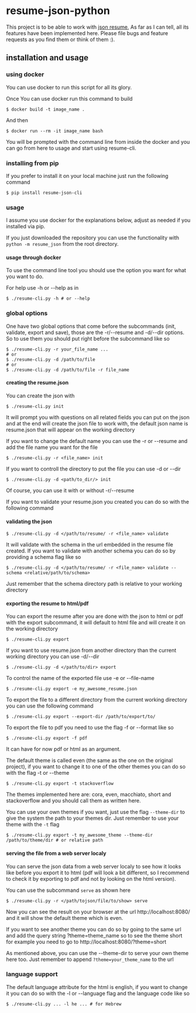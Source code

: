 # resume-json-python
This project is to be able to work with [json resume](https://jsonresume.org/),
As far as I can tell, all its features have been implemented here.
Please file bugs and feature requests as you find them or think of them :).

## installation and usage

### using docker
You can use docker to run this script for all its glory.

Once You can use docker run this command to build

    $ docker build -t image_name .
And then

    $ docker run --rm -it image_name bash
You will be prompted with the command line from inside the docker and you can go from
here to usage and start using resume-cli.

### installing from pip
If you prefer to install it on your local machine just run the following command

    $ pip install resume-json-cli
### usage
I assume you use docker for the explanations below, adjust as needed if you
installed via pip.

If you just downloaded the repository you can use the functionality with
`python -m resume_json` from the root directory.

#### usage through docker
To use the command line tool you should use the option you want for
what you want to do.

For help use -h or --help as in

    $ ./resume-cli.py -h # or --help

### global options
One have two global options that come before the subcommands (init, validate, export
and save), those are the -r/--resume and -d/--dir options. So to use them you should
put right before the subcommand like so

    $ ./resume-cli.py -r your_file_name ...
    # or
    $ ./resume-cli.py -d /path/to/file
    # or
    $ ./resume-cli.py -d /path/to/file -r file_name

#### creating the resume.json
You can create the json with

    $ ./resume-cli.py init
It will prompt you with questions on all related fields you can put on the json
and at the end will create the json file to work with, the default json name is
resume.json that will appear on the working directory

If you want to change the default name you can use the -r or --resume and add the
file name you want for the file

    $ ./resume-cli.py -r <file_name> init

If you want to controll the directory to put the file you can use -d or --dir

    $ ./resume-cli.py -d <path/to_dir/> init
Of course, you can use it with or without -r/--resume

If you want to validate your resume.json you created you can do so with the
following command

#### validating the json
    $ ./resume-cli.py -d </path/to/resume/ -r <file_name> validate
It will validate with the schema in the url embedded in the resume file created.
If you want to validate with another schema you can do so by providing a schema flag
like so

    $ ./resume-cli.py -d </path/to/resume/ -r <file_name> validate --schema <relative/path/to/schema>
Just remember that the schema directory path is relative to your working directory

#### exporting the resume to html/pdf
You can export the resume after you are done with the json to html or pdf with the
export subcommand, it will default to html file and will create it on the working
directory

    $ ./resume-cli.py export
If you want to use resume.json from another directory than the current working directory
you can use -d/--dir

    $ ./resume-cli.py -d </path/to/dir> export
To control the name of the exported file use -e or --file-name

    $ ./resume-cli.py export -e my_awesome_resume.json
To export the file to a different directory from the current working directory you can
use the following command

    $ ./resume-cli.py export --export-dir /path/to/export/to/
To export the file to pdf you need to use the flag -f or --format like so

    $ ./resume-cli.py export -f pdf
It can have for now pdf or html as an argument.

The default theme is called even (the same as the one on the original project), if
you want to change it to one of the other themes you can do so with the flag -t or
--theme

    $ ./resume-cli.py export -t stackoverflow
The themes implemented here are: cora, even, macchiato, short and stackoverflow and
you should call them as written here.

You can use your own themes if you want, just use the flag `--theme-dir` to give the
system the path to your themes dir. Just remember to use your theme with the `-t`
flag

    $ ./resume-cli.py export -t my_awesome_theme --theme-dir /path/to/theme/dir # or relative path

#### serving the file from a web server localy
You can serve the json data from a web server localy to see how it looks like before
you export it to html (pdf will look a bit different, so I recommend to check it by
exporting to pdf and not by looking on the html version).

You can use the subcommand `serve` as shown here

    $ ./resume-cli.py -r </path/tojson/file/to/show> serve
Now you can see the result on your browser at the url http://localhost:8080/ and it
will show the default theme which is even.

If you want to see another theme you can do so by going to the same url and add the
query string ?theme=theme_name so to see the theme short for example you need to go to
http://localhost:8080/?theme=short

As mentioned above, you can use the --theme-dir to serve your own theme here too.
Just remember to append `?theme=your_theme_name` to the url

### language support
The default language attribute for the html is english, if you want to change
it you can do so with the -l or --language flag and the language code like so

    $ ./resume-cli.py ... -l he ... # for Hebrew
